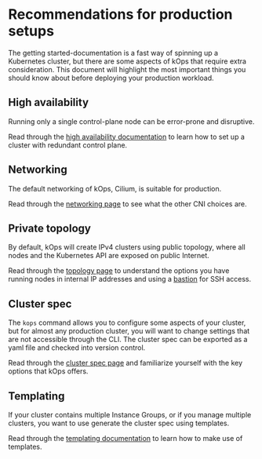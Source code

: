 # Recommendations for production setups

The getting started-documentation is a fast way of spinning up a Kubernetes cluster, but there are some aspects of kOps that require extra consideration. This document will highlight the most important things you should know about before deploying your production workload.

## High availability

Running only a single control-plane node can be error-prone and disruptive. 

Read through the [high availability documentation](../operations/high_availability.md) to learn how to set up a cluster with redundant control plane.

## Networking

The default networking of kOps, Cilium, is suitable for production.

Read through the [networking page](../networking.md) to see what the other CNI choices are.

## Private topology

By default, kOps will create IPv4 clusters using public topology, where all nodes and the Kubernetes API are exposed on public Internet.

Read through the [topology page](../topology.md) to understand the options you have running nodes in internal IP addresses and using a [bastion](../bastion.md) for SSH access.

## Cluster spec

The `kops` command allows you to configure some aspects of your cluster, but for almost any production cluster, you will want to change settings that are not accessible through the CLI. The cluster spec can be exported as a yaml file and checked into version control.

Read through the [cluster spec page](../cluster_spec.md) and familiarize yourself with the key options that kOps offers.

## Templating

If your cluster contains multiple Instance Groups, or if you manage multiple clusters, you want to use generate the cluster spec using templates.

Read through the [templating documentation](../operations/cluster_template.md) to learn how to make use of templates.
